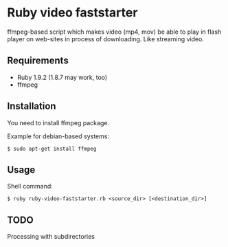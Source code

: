 # Ruby video faststarter

ffmpeg-based script which makes video (mp4, mov) be able to play in flash player on web-sites in process of downloading. Like streaming video.

## Requirements

* Ruby 1.9.2 (1.8.7 may work, too)
* ffmpeg

## Installation

You need to install ffmpeg package.

Example for debian-based systems:

    $ sudo apt-get install ffmpeg

## Usage

Shell command:

    $ ruby ruby-video-faststarter.rb <source_dir> [<destination_dir>]

## TODO

Processing with subdirectories
